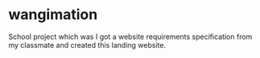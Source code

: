 # wangimation
School project which was I got a website requirements specification from my classmate and created this landing website.
